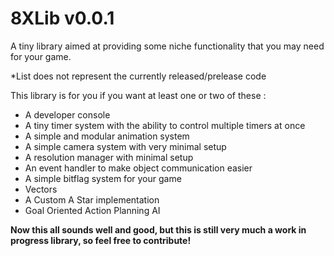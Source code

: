 # 8XLib v0.0.1
A tiny library aimed at providing some niche functionality that you may need for your game.

*List does not represent the currently released/prelease code

This library is for you if you want at least one or two of these :
- A developer console
- A tiny timer system with the ability to control multiple timers at once
- A simple and modular animation system
- A simple camera system with very minimal setup
- A resolution manager with minimal setup
- An event handler to make object communication easier
- A simple bitflag system for your game
- Vectors
- A Custom A Star implementation
- Goal Oriented Action Planning AI

<b>Now this all sounds well and good, but this is still very much a work in progress library, so feel free to contribute!</b>
